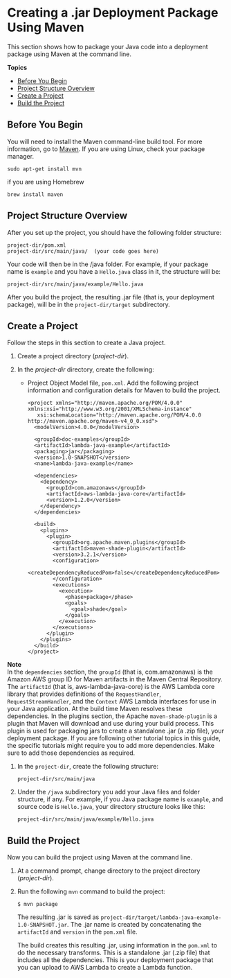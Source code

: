 # Creating a \.jar Deployment Package Using Maven<a name="java-package-maven"></a>

This section shows how to package your Java code into a deployment package using Maven at the command line\.

**Topics**
+ [Before You Begin](#java-package-maven-prereqs)
+ [Project Structure Overview](#java-package-maven-overview)
+ [Create a Project](#java-package-maven-create)
+ [Build the Project](#java-package-maven-build)

## Before You Begin<a name="java-package-maven-prereqs"></a>

You will need to install the Maven command\-line build tool\. For more information, go to [Maven](https://maven.apache.org/)\. If you are using Linux, check your package manager\.

```
sudo apt-get install mvn
```

if you are using Homebrew

```
brew install maven
```

## Project Structure Overview<a name="java-package-maven-overview"></a>

After you set up the project, you should have the following folder structure:

```
project-dir/pom.xml           
project-dir/src/main/java/  (your code goes here)
```

Your code will then be in the /java folder\. For example, if your package name is `example` and you have a `Hello.java` class in it, the structure will be:

```
project-dir/src/main/java/example/Hello.java
```

After you build the project, the resulting \.jar file \(that is, your deployment package\), will be in the `project-dir/target` subdirectory\.

## Create a Project<a name="java-package-maven-create"></a>

Follow the steps in this section to create a Java project\.

1. Create a project directory \(*project\-dir*\)\. 

1. In the *project\-dir* directory, create the following:
   + Project Object Model file, `pom.xml`\. Add the following project information and configuration details for Maven to build the project\.

     ```
     <project xmlns="http://maven.apache.org/POM/4.0.0" xmlns:xsi="http://www.w3.org/2001/XMLSchema-instance"
     	xsi:schemaLocation="http://maven.apache.org/POM/4.0.0 http://maven.apache.org/maven-v4_0_0.xsd">
       <modelVersion>4.0.0</modelVersion>
     
       <groupId>doc-examples</groupId>
       <artifactId>lambda-java-example</artifactId>
       <packaging>jar</packaging>
       <version>1.0-SNAPSHOT</version>
       <name>lambda-java-example</name>
     
       <dependencies>
         <dependency>
           <groupId>com.amazonaws</groupId>
           <artifactId>aws-lambda-java-core</artifactId>
           <version>1.2.0</version>
         </dependency>
       </dependencies>
     
       <build>
         <plugins>
           <plugin>
             <groupId>org.apache.maven.plugins</groupId>
             <artifactId>maven-shade-plugin</artifactId>
             <version>3.2.1</version>
             <configuration>
               <createDependencyReducedPom>false</createDependencyReducedPom>
             </configuration>
             <executions>
               <execution>
                 <phase>package</phase>
                 <goals>
                   <goal>shade</goal>
                 </goals>
               </execution>
             </executions>
           </plugin>
         </plugins>
       </build>
     </project>
     ```
**Note**  
In the `dependencies` section, the `groupId` \(that is, com\.amazonaws\) is the Amazon AWS group ID for Maven artifacts in the Maven Central Repository\. The `artifactId` \(that is, aws\-lambda\-java\-core\) is the AWS Lambda core library that provides definitions of the `RequestHandler`, `RequestStreamHandler`, and the `Context` AWS Lambda interfaces for use in your Java application\. At the build time Maven resolves these dependencies\. 
In the plugins section, the Apache `maven-shade-plugin` is a plugin that Maven will download and use during your build process\. This plugin is used for packaging jars to create a standalone \.jar \(a \.zip file\), your deployment package\.
If you are following other tutorial topics in this guide, the specific tutorials might require you to add more dependencies\. Make sure to add those dependencies as required\.

1. In the `project-dir`, create the following structure:

   ```
   project-dir/src/main/java 
   ```

1. Under the `/java` subdirectory you add your Java files and folder structure, if any\. For example, if you Java package name is `example`, and source code is `Hello.java`, your directory structure looks like this:

   ```
   project-dir/src/main/java/example/Hello.java
   ```

## Build the Project<a name="java-package-maven-build"></a>

Now you can build the project using Maven at the command line\.

1. At a command prompt, change directory to the project directory \(*project\-dir*\)\.

1. Run the following `mvn` command to build the project:

   ```
   $ mvn package
   ```

   The resulting \.jar is saved as `project-dir/target/lambda-java-example-1.0-SNAPSHOT.jar`\. The \.jar name is created by concatenating the `artifactId` and `version` in the `pom.xml` file\. 

   The build creates this resulting \.jar, using information in the `pom.xml` to do the necessary transforms\. This is a standalone \.jar \(\.zip file\) that includes all the dependencies\. This is your deployment package that you can upload to AWS Lambda to create a Lambda function\.